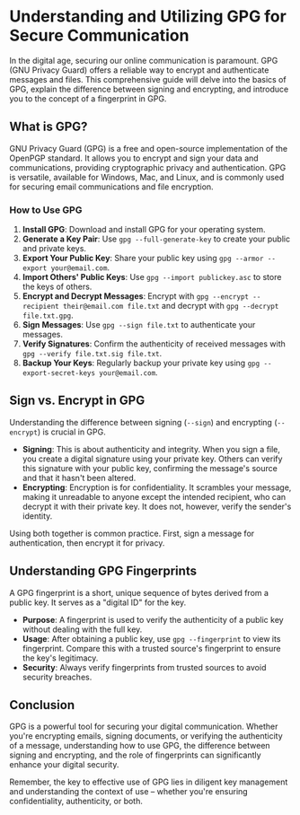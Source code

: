 # Understanding and Utilizing GPG for Secure Communication

In the digital age, securing our online communication is paramount. GPG (GNU Privacy Guard) offers a reliable way to encrypt and authenticate messages and files. This comprehensive guide will delve into the basics of GPG, explain the difference between signing and encrypting, and introduce you to the concept of a fingerprint in GPG.

## What is GPG?

GNU Privacy Guard (GPG) is a free and open-source implementation of the OpenPGP standard. It allows you to encrypt and sign your data and communications, providing cryptographic privacy and authentication. GPG is versatile, available for Windows, Mac, and Linux, and is commonly used for securing email communications and file encryption.

### How to Use GPG

1. **Install GPG**: Download and install GPG for your operating system.
2. **Generate a Key Pair**: Use `gpg --full-generate-key` to create your public and private keys.
3. **Export Your Public Key**: Share your public key using `gpg --armor --export your@email.com`.
4. **Import Others' Public Keys**: Use `gpg --import publickey.asc` to store the keys of others.
5. **Encrypt and Decrypt Messages**: Encrypt with `gpg --encrypt --recipient their@email.com file.txt` and decrypt with `gpg --decrypt file.txt.gpg`.
6. **Sign Messages**: Use `gpg --sign file.txt` to authenticate your messages.
7. **Verify Signatures**: Confirm the authenticity of received messages with `gpg --verify file.txt.sig file.txt`.
8. **Backup Your Keys**: Regularly backup your private key using `gpg --export-secret-keys your@email.com`.

## Sign vs. Encrypt in GPG

Understanding the difference between signing (`--sign`) and encrypting (`--encrypt`) is crucial in GPG.

- **Signing**: This is about authenticity and integrity. When you sign a file, you create a digital signature using your private key. Others can verify this signature with your public key, confirming the message's source and that it hasn't been altered.
- **Encrypting**: Encryption is for confidentiality. It scrambles your message, making it unreadable to anyone except the intended recipient, who can decrypt it with their private key. It does not, however, verify the sender's identity.

Using both together is common practice. First, sign a message for authentication, then encrypt it for privacy.

## Understanding GPG Fingerprints

A GPG fingerprint is a short, unique sequence of bytes derived from a public key. It serves as a "digital ID" for the key.

- **Purpose**: A fingerprint is used to verify the authenticity of a public key without dealing with the full key.
- **Usage**: After obtaining a public key, use `gpg --fingerprint` to view its fingerprint. Compare this with a trusted source's fingerprint to ensure the key's legitimacy.
- **Security**: Always verify fingerprints from trusted sources to avoid security breaches.

## Conclusion

GPG is a powerful tool for securing your digital communication. Whether you're encrypting emails, signing documents, or verifying the authenticity of a message, understanding how to use GPG, the difference between signing and encrypting, and the role of fingerprints can significantly enhance your digital security.

Remember, the key to effective use of GPG lies in diligent key management and understanding the context of use – whether you're ensuring confidentiality, authenticity, or both.

